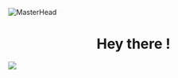 ![MasterHead[]()](https://cdnb.artstation.com/p/assets/images/images/072/923/883/original/alena-sherban-girl.gif?1708519090)
<h1 align="center">Hey there ! </h1>



[![](https://visitcount.itsvg.in/api?id=Pravin&label=Profile%20Views&color=0&icon=0&pretty=true)](https://visitcount.itsvg.in)
